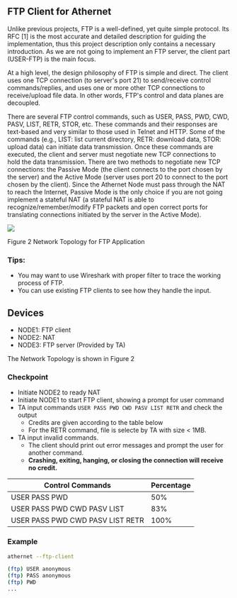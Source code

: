 ## FTP Client for Athernet

Unlike previous projects, FTP is a well-defined, yet quite simple protocol. Its RFC [1] is the most accurate and detailed description for guiding the implementation, thus this project description only contains a necessary introduction. As we are not going to implement an FTP server, the client part (USER-FTP) is the main focus.

At a high level, the design philosophy of FTP is simple and direct. The client uses one TCP connection (to server's port 21) to send/receive control commands/replies, and uses one or more other TCP connections to receive/upload file data. In other words, FTP's control and data planes are decoupled.

There are several FTP control commands, such as USER, PASS, PWD, CWD, PASV, LIST, RETR, STOR, etc. These commands and their responses are text-based and very similar to those used in Telnet and HTTP. Some of the commands (e.g., LIST: list current directory, RETR: download data, STOR: upload data) can initiate data transmission. Once these commands are executed, the client and server must negotiate new TCP connections to hold the data transmission. There are two methods to negotiate new TCP connections: the Passive Mode (the client connects to the port chosen by the server) and the Active Mode (server uses port 20 to connect to the port chosen by the client). Since the Athernet Node must pass through the NAT to reach the Internet, Passive Mode is the only choice if you are not going implement a stateful NAT (a stateful NAT is able to recognize/remember/modify FTP packets and open correct ports for translating connections initiated by the server in the Active Mode).

![](RackMultipart20220302-4-f4xz1s_html_30b88fb6f252c370.png)

Figure 2 Network Topology for FTP Application

### Tips:
- You may want to use Wireshark with proper filter to trace the working process of FTP.
- You can use existing FTP clients to see how they handle the input.

## Devices
- NODE1: FTP client
- NODE2: NAT
- NODE3: FTP server (Provided by TA)

The Network Topology is shown in Figure 2

### Checkpoint

- Initiate NODE2 to ready NAT
- Initiate NODE1 to start FTP client, showing a prompt for user command
- TA input commands `USER PASS PWD CWD PASV LIST RETR` and check the output
    - Credits are given according to the table below
    - For the RETR command, file is selecte by TA with size < 1MB.
- TA input invalid commands.
    - The client should print out error messages and prompt the user for another command.
    - **Crashing, exiting, hanging, or closing the connection will receive no credit.**

| Control Commands                 | Percentage |
| -------------------------------- | ---------- |
| USER PASS PWD                    | 50%        |
| USER PASS PWD CWD PASV LIST      | 83%        |
| USER PASS PWD CWD PASV LIST RETR | 100%       |

### Example
```sh
athernet --ftp-client

(ftp) USER anonymous
(ftp) PASS anonymous
(ftp) PWD
...
```
